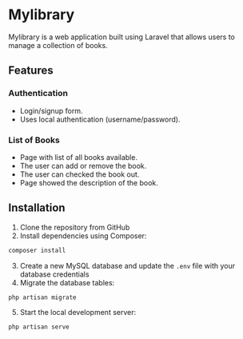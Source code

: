 # Mylibrary

Mylibrary is a web application built using Laravel that allows users to manage a collection of books.

## Features

### **Authentication**

-   Login/signup form.
-   Uses local authentication (username/password).

### **List of Books**

-   Page with list of all books available.
-   The user can add or remove the book.
-   The user can checked the book out.
-   Page showed the description of the book.

## Installation

1. Clone the repository from GitHub
2. Install dependencies using Composer:

```sh
composer install
```

3. Create a new MySQL database and update the `.env` file with your database credentials
4. Migrate the database tables:

```sh
php artisan migrate
```

5. Start the local development server:

```sh
php artisan serve
```
